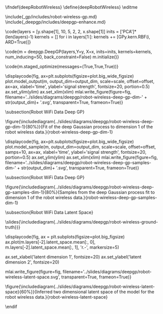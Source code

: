 \ifndef{deepRobotWireless}
\define{deepRobotWireless}
\editme

\include{_gp/includes/robot-wireless-gp.md}
\include{_deepgp/includes/deepgp-enhance.md}

\code{layers = [y.shape[1], 10, 5, 2, 2, x.shape[1]]
inits = ['PCA']*(len(layers)-1)
kernels = []
for i in layers[1:]:
    kernels += [GPy.kern.RBF(i, ARD=True)]}
	
\code{m = deepgp.DeepGP(layers,Y=y, X=x, inits=inits, 
                  kernels=kernels,
                  num_inducing=50, back_constraint=False)
m.initialize()}

\code{m.staged_optimize(messages=(True,True,True))}

\displaycode{fig, ax=plt.subplots(figsize=plot.big_wide_figsize)
plot.model_output(m, output_dim=output_dim, scale=scale, offset=offset, ax=ax, 
                  xlabel='time', ylabel='signal strength', fontsize=20, portion=0.5)
ax.set_ylim(ylim)
ax.set_xlim(xlim)
mlai.write_figure(figure=fig, filename='../slides/diagrams/deepgp/robot-wireless-deep-gp-dim-' + str(output_dim)+ '.svg', 
                  transparent=True, frameon=True)}
				  
\subsection{Robot WiFi Data Deep GP}

\figure{\includediagram{../slides/diagrams/deepgp/robot-wireless-deep-gp-dim-1}{80%}}{Fit of the deep Gaussian process to dimension 1 of the robot wireless data.}{robot-wireless-deep-gp-dim-1}

\displaycode{fig, ax=plt.subplots(figsize=plot.big_wide_figsize)
plot.model_sample(m, output_dim=output_dim, scale=scale, offset=offset, samps=10, ax=ax,
                  xlabel='time', ylabel='signal strength', fontsize=20, portion=0.5)
ax.set_ylim(ylim)
ax.set_xlim(xlim)
mlai.write_figure(figure=fig, filename='../slides/diagrams/deepgp/robot-wireless-deep-gp-samples-dim-' + str(output_dim)+ '.svg', 
                  transparent=True, frameon=True)}

\subsection{Robot WiFi Data Deep GP}

\figure{\includediagram{../slides/diagrams/deepgp/robot-wireless-deep-gp-samples-dim-1}{80%}{Samples from the deep Gaussian process fit to dimension 1 of the robot wireless data.}{robot-wireless-deep-gp-samples-dim-1}

\subsection{Robot WiFi Data Latent Space}

\slides{\includediagram{../slides/diagrams/deepgp/robot-wireless-ground-truth}}}

\displaycode{fig, ax = plt.subplots(figsize=plot.big_figsize)
ax.plot(m.layers[-2].latent_space.mean[:, 0], 
        m.layers[-2].latent_space.mean[:, 1], 
        'r.-', markersize=5)

ax.set_xlabel('latent dimension 1', fontsize=20)
ax.set_ylabel('latent dimension 2', fontsize=20)

mlai.write_figure(figure=fig, filename='../slides/diagrams/deepgp/robot-wireless-latent-space.svg', 
            transparent=True, frameon=True)}
			
\figure{\includediagram{../slides/diagrams/deepgp/robot-wireless-latent-space}{60%}}{Inferred two dimensional latent space of the model for the robot wireless data.}{robot-wireless-latent-space}


\endif
